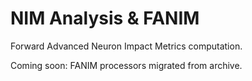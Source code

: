 # NIM Analysis & FANIM

Forward Advanced Neuron Impact Metrics computation.

Coming soon: FANIM processors migrated from archive.
